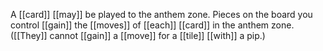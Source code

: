 A [[card]] [[may]] be played to the anthem zone. Pieces on the board you control [[gain]] the [[moves]] of [[each]] [[card]] in the anthem zone. ([[They]] cannot [[gain]] a [[move]] for a [[tile]] [[with]] a pip.)